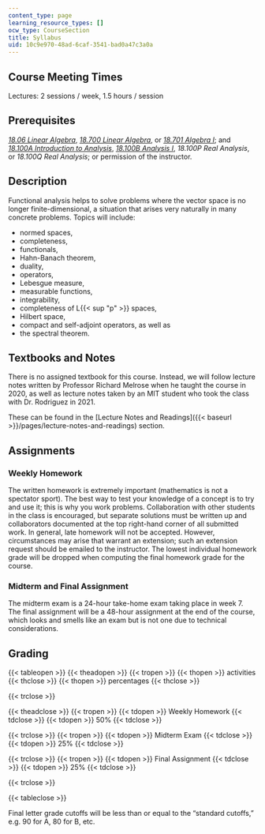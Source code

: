 ```yaml
---
content_type: page
learning_resource_types: []
ocw_type: CourseSection
title: Syllabus
uid: 10c9e970-48ad-6caf-3541-bad0a47c3a0a
---
```


Course Meeting Times
--------------------

Lectures: 2 sessions / week, 1.5 hours / session

Prerequisites
-------------

[_18.06 Linear Algebra_](/courses/18-06sc-linear-algebra-fall-2011/), [_18.700 Linear Algebra_](/courses/18-700-linear-algebra-fall-2013/), or [_18.701 Algebra I_](/courses/18-701-algebra-i-fall-2010/); and [_18.100A Introduction to Analysis_](/courses/18-100a-introduction-to-analysis-fall-2012/), [_18.100B Analysis I_](/courses/18-100b-analysis-i-fall-2010/), _18.100P Real Analysis_, or _18.100Q Real Analysis_; or permission of the instructor.

Description
-----------

Functional analysis helps to solve problems where the vector space is no longer finite-dimensional, a situation that arises very naturally in many concrete problems. Topics will include:

*   normed spaces,
*   completeness,
*   functionals,
*   Hahn-Banach theorem,
*   duality,
*   operators,
*   Lebesgue measure,
*   measurable functions,
*   integrability,
*   completeness of L{{< sup "p" >}} spaces,
*   Hilbert space,
*   compact and self-adjoint operators, as well as
*   the spectral theorem.

Textbooks and Notes
-------------------

There is no assigned textbook for this course. Instead, we will follow lecture notes written by Professor Richard Melrose when he taught the course in 2020, as well as lecture notes taken by an MIT student who took the class with Dr. Rodriguez in 2021.

These can be found in the [Lecture Notes and Readings]({{< baseurl >}}/pages/lecture-notes-and-readings) section.

Assignments
-----------

### Weekly Homework

The written homework is extremely important (mathematics is not a spectator sport). The best way to test your knowledge of a concept is to try and use it; this is why you work problems. Collaboration with other students in the class is encouraged, but separate solutions must be written up and collaborators documented at the top right-hand corner of all submitted work. In general, late homework will not be accepted. However, circumstances may arise that warrant an extension; such an extension request should be emailed to the instructor. The lowest individual homework grade will be dropped when computing the final homework grade for the course.

### Midterm and Final Assignment

The midterm exam is a 24-hour take-home exam taking place in week 7. The final assignment will be a 48-hour assignment at the end of the course, which looks and smells like an exam but is not one due to technical considerations.

Grading
-------

{{< tableopen >}}
{{< theadopen >}}
{{< tropen >}}
{{< thopen >}}
activities
{{< thclose >}}
{{< thopen >}}
percentages
{{< thclose >}}

{{< trclose >}}

{{< theadclose >}}
{{< tropen >}}
{{< tdopen >}}
Weekly Homework
{{< tdclose >}}
{{< tdopen >}}
50%
{{< tdclose >}}

{{< trclose >}}
{{< tropen >}}
{{< tdopen >}}
Midterm Exam
{{< tdclose >}}
{{< tdopen >}}
25%
{{< tdclose >}}

{{< trclose >}}
{{< tropen >}}
{{< tdopen >}}
Final Assignment
{{< tdclose >}}
{{< tdopen >}}
25%
{{< tdclose >}}

{{< trclose >}}

{{< tableclose >}}

Final letter grade cutoffs will be less than or equal to the “standard cutoffs,” e.g. 90 for A, 80 for B, etc.